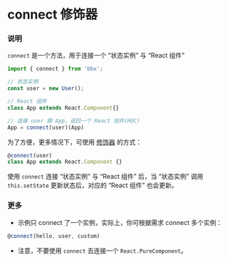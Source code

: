 # connect 修饰器

### 说明
`connect` 是一个方法，用于连接一个 “状态实例” 与 “React 组件”

```jsx
import { connect } from 'bbx';

// 状态实例
const user = new User();

// React 组件
class App extends React.Component{}

// 连接 user 跟 App，返回一个 React 组件(HOC)
App = connect(user)(App)

```

为了方便，更多情况下，可使用 [修饰器](http://es6.ruanyifeng.com/#docs/decorator) 的方式：

```jsx
@connect(user)
class App extends React.Component {}
```

使用 `connect` 连接 “状态实例” 与 “React 组件” 后，当 “状态实例” 调用 `this.setState` 更新状态后，对应的 “React 组件” 也会更新。


### 更多

- 示例只 connect 了一个实例，实际上，你可根据需求 connect 多个实例：

```jsx
@connect(hello, user, custom)
```

- 注意，不要使用 `connect` 去连接一个 `React.PureComponent`。

